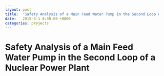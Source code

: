 ```yaml
---
layout: post
title:  "Safety Analysis of a Main Feed Water Pump in the Second Loop of a Nuclear Power Plant"
date:   2015-3-1 8:00:00 +0800
categories: projects
---
```


# Safety Analysis of a Main Feed Water Pump in the Second Loop of a Nuclear Power Plant #

